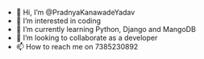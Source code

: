 - 👋 Hi, I’m @PradnyaKanawadeYadav
- 👀 I’m interested in coding
- 🌱 I’m currently learning Python, Django and MangoDB
- 💞️ I’m looking to collaborate as a developer
- 📫 How to reach me on 7385230892

<!---
PradnyaKanawadeYadav/PradnyaKanawadeYadav is a ✨ special ✨ repository because its `README.md` (this file) appears on your GitHub profile.
You can click the Preview link to take a look at your changes.
--->
